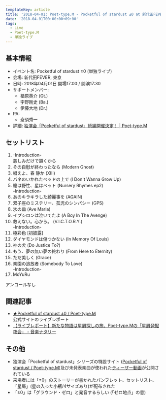 ```yaml
---
templateKey: article
title: '2018-04-01: Poet-type.M - Pocketful of stardust ±0 at 新代田FEVER'
date: '2018-04-01T00:00:00+09:00'
tags:
  - Live
  - Poet-type.M
  - 単独ライブ
---
```

## 基本情報

* イベント名: Pocketful of stardust ±0 (単独ライブ)
* 会場: 新代田FEVER, 東京
* 日時: 2018年04月01日 開場17:00 / 開演17:30
* サポートメンバー:
   * 楢原英介 (Gt.)
   * 宇野剛史 (Ba.)
   * 伊藤大地 (Dr.)
* PA:
   * 斎須秀一
* 詳細: [独演会「Pocketful of stardust」続編開催決定！ \| Poet\-type\.M](http://ptm-net.com/2017/12/15/4146)

## セットリスト

1. -Introduction-  
    慈しみだけで頷くから
1. その自慰が終わったなら (Modern Ghost)
1. 唱えよ、春 静か (XIII)
1. バネのいかれたベッドの上で (I Don't Wanna Grow Up)
1. 瞳は野性、星はペット (Nursery Rhymes ep2)  
    -Introduction-
1. あのキラキラした綺麗事を (AGAIN)
1. 双子座のミステリー、孤児のシンパシー (GPS)
1. 氷の皿 (Ave Maria)
1. イプシロンは泣いてたよ (A Boy In The Avenge)
1. 救えない。心から。 (V.I.C.T.O.R.Y.)  
    -Introduction-
1. 極彩色 [初披露]
1. ダイヤモンドは傷つかない (In Memory Of Louis)
1. 神の犬 (Do Justice To?)
1. もう、夢の無い夢の終わり (From Here to Eternity)
1. ただ美しく (Grace)
1. 楽園の追放者 (Somebody To Love)  
    -Introduction-
1. MoYuRu

アンコールなし

## 関連記事

- [★Pocketful of stardust ±0 / Poet\-type\.M](https://ptm-net.com/report/2018/04/02/4693)  
   公式サイトのライブレポート
- [【ライブレポート】新たな物語は星屑探しの旅、Poet\-type\.Mの「星屑発掘夜会」 \- 音楽ナタリー](https://natalie.mu/music/news/277082)

## その他

- 独演会「Pocketful of stardust」シリーズの特設サイト ([Pocketful of stardust / Poet\-type\.M](http://ptm-net.com/story/pos/))及び未発表楽曲が使われた[ティーザー動画](https://www.youtube.com/watch?v=MDaaHbtF5kQ)が公開されている
- 来場者には「±0」のストーリーが書かれたパンフレット、セットリスト、「星屑」(星の入った小瓶/4サイズあり)が配布された
- 「±0」は「グラウンド・ゼロ」と発音するらしい (「ゼロ地点」の意)
